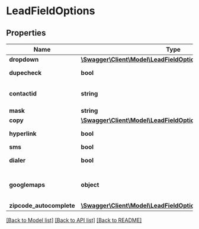 # LeadFieldOptions

## Properties
Name | Type | Description | Notes
------------ | ------------- | ------------- | -------------
**dropdown** | [**\Swagger\Client\Model\LeadFieldOptionsDropdown**](LeadFieldOptionsDropdown.md) |  | [optional] 
**dupecheck** | **bool** | Enable dupecheck | [optional] 
**contactid** | **string** | Id of contact field | [optional] 
**mask** | **string** | Field mask | [optional] 
**copy** | [**\Swagger\Client\Model\LeadFieldOptionsCopy**](LeadFieldOptionsCopy.md) |  | [optional] 
**hyperlink** | **bool** | Enable hyperlink | [optional] 
**sms** | **bool** | Enable SMS | [optional] 
**dialer** | **bool** | Enable dialer | [optional] 
**googlemaps** | **object** | Google Maps search properties | [optional] 
**zipcode_autocomplete** | [**\Swagger\Client\Model\LeadFieldOptionsZipcodeAutocomplete**](LeadFieldOptionsZipcodeAutocomplete.md) |  | [optional] 

[[Back to Model list]](../README.md#documentation-for-models) [[Back to API list]](../README.md#documentation-for-api-endpoints) [[Back to README]](../README.md)

